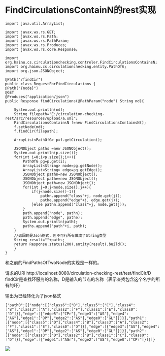 # FindCirculationsContainN的rest实现

	import java.util.ArrayList;

	import javax.ws.rs.GET;
	import javax.ws.rs.Path;
	import javax.ws.rs.PathParam;
	import javax.ws.rs.Produces;
	import javax.ws.rs.core.Response;

	import org.hainu.cs.circulationchecking.controler.FindCirculationsContainsN;
	import org.hainu.cs.circulationchecking.entity.PathOfG;
	import org.json.JSONObject;

	@Path("/findCir")
	public class RequestForFindCirculations {
	@Path("{node}")
	@GET
	@Produces("application/json")
	public Response findCirculations(@PathParam("node") String nd){
		
		System.out.println(nd);
		String filepath="E:/circulation-checking-rest/src/resources/upload/a.uml";
		FindCirculationsContainsN f=new FindCirculationsContainsN();
		f.setNode(nd);
		f.findCir(filepath);
		
		ArrayList<PathOfG> p=f.getCirculation();
		
		JSONObject paths =new JSONObject();
		System.out.println(p.size());
		for(int i=0;i<p.size();i++){
			PathOfG pg=p.get(i);
			ArrayList<String> node=pg.getNode();
			ArrayList<String> edge=pg.getEdge();
			JSONObject pathn=new JSONObject();
			JSONObject pathe=new JSONObject();
			JSONObject path=new JSONObject();
			for(int j=0;j<node.size();j++){
				if(j<node.size()-1){
					pathn.append("class"+j, node.get(j));
					pathe.append("edge"+j, edge.get(j));
				}else pathn.append("class"+j, node.get(j));
			}
			path.append("node", pathn);
			path.append("edge", pathe);
			System.out.println(path);
			paths.append("path"+i, path);
		}
		//返回的是Json格式，但不可行所有做成了String类型
		String result=""+paths;
		return Response.status(200).entity(result).build();
		}
	}

和之前的FindPathsOfTwoNode的实现是一样的。

请求的URI http://localhost:8080/circulation-checking-rest/test/findCir/D
findCir是查找环服务的名称，D是输入的节点的名称（表示查找包含这个名字的所有的环）

输出为已经转化为了json格式

	{"path0":[{"node":[{"class6":["D"],"class5":["C"],"class4":["B"],"class3":["A"],"class2":["F"],"class1":["E"],"class0":["D"]}],"edge":[{"edge5":["CPr"],"edge3":["AS"],"edge4":["AG"],"edge1":["DP"],"edge2":["AS"],"edge0":["GL"]}]}],"path1":[{"node":[{"class5":["D"],"class4":["B"],"class3":["A"],"class2":["F"],"class1":["E"],"class0":["D"]}],"edge":[{"edge3":["AS"],"edge4":["AS"],"edge1":["DP"],"edge2":["AS"],"edge0":["GL"]}]}],"path2":[{"node":[{"class3":["D"],"class2":["B"],"class1":["C"],"class0":["D"]}],"edge":[{"edge1":["AGr"],"edge2":["AS"],"edge0":["CPr"]}]}]}

![](http://i.imgur.com/06PaHwH.png)